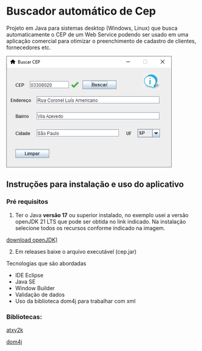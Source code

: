 # Buscador automático de Cep
Projeto em Java para sistemas desktop (Windows, Linux) que  busca automaticamente o CEP de um Web Service podendo ser usado em uma aplicação comercial para otimizar o preenchimento de cadastro de clientes, fornecedores etc.

![cep](https://github.com/professorjosedeassis/cep/blob/main/buscarCEP/src/img/buscarcep.png)

## Instruções para instalação e uso do aplicativo
### Pré requisitos
1) Ter o Java **versão 17** ou superior instalado, no exemplo usei a versão openJDK 21 LTS que pode ser obtida no link indicado. Na instalação selecione todos os recursos conforme indicado na imagem.

[download openJDK)](https://adoptium.net/)

2) Em releases baixe o arquivo executável (cep.jar) 

Tecnologias que são abordadas
- IDE Eclipse
- Java SE
- Window Builder
- Validação de dados
- Uso da biblioteca dom4j para trabalhar com xml

### Bibliotecas:
[atxy2k](http://atxy2k.github.io/RestrictedTextField/)

[dom4j](https://dom4j.github.io/)
